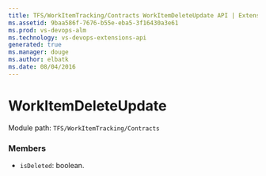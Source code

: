 ```yaml
---
title: TFS/WorkItemTracking/Contracts WorkItemDeleteUpdate API | Extensions for Visual Studio Team Services
ms.assetid: 9baa586f-7676-b55e-eba5-3f16430a3e61
ms.prod: vs-devops-alm
ms.technology: vs-devops-extensions-api
generated: true
ms.manager: douge
ms.author: elbatk
ms.date: 08/04/2016
---
```


# WorkItemDeleteUpdate

Module path: `TFS/WorkItemTracking/Contracts`


### Members

* `isDeleted`: boolean. 

